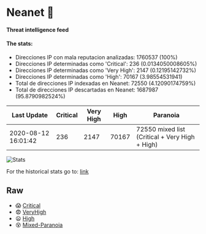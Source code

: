 # Neanet :hocho:
#### Threat intelligence feed
#### The stats:

- Direcciones IP con mala reputacion analizadas: 1760537 (100%)
- Direcciones IP determinadas como 'Critical':  236 (0.0134050008605%)
- Direcciones IP determinadas como 'Very High':  2147 (0.12195142732%)
- Direcciones IP determinadas como 'High':  70167 (3.98554531941)
- Total de direcciones IP indexadas en Neanet:  72550 (4.12090174759%)
- Total de direcciones IP descartadas en Neanet:  1687987 (95.8790982524%)

| Last Update | Critical | Very High | High | Paranoia |
| --- | --- | --- | --- | --- |
| 2020-08-12 16:01:42 | 236 | 2147 | 70167 | 72550 mixed list (Critical + Very High + High)|

![Stats](https://docs.google.com/spreadsheets/d/e/2PACX-1vSnaNMIXVabIpDJjufMlzH7poXnshF3mgd8Is1g9ytUEzVsP5my4Trn8f-xkoLLQ38xpL3HtmUexLo6/pubchart?oid=501124687&format=image)

For the historical stats go to: [link](/stats.csv)
## Raw
- :scream: [Critical](https://raw.githubusercontent.com/JavaGarcia/Neanet/master/blacklists/neanet_critical.txt)
- :fearful: [VeryHigh](https://raw.githubusercontent.com/JavaGarcia/Neanet/master/blacklists/neanet_veryHigh.txtt)
- :frowning: [High](https://raw.githubusercontent.com/JavaGarcia/Neanet/master/blacklists/neanet_high.txt)
- :dizzy_face: [Mixed-Paranoia](https://raw.githubusercontent.com/JavaGarcia/Neanet/master/blacklists/neanet_all.txt)

































































































































